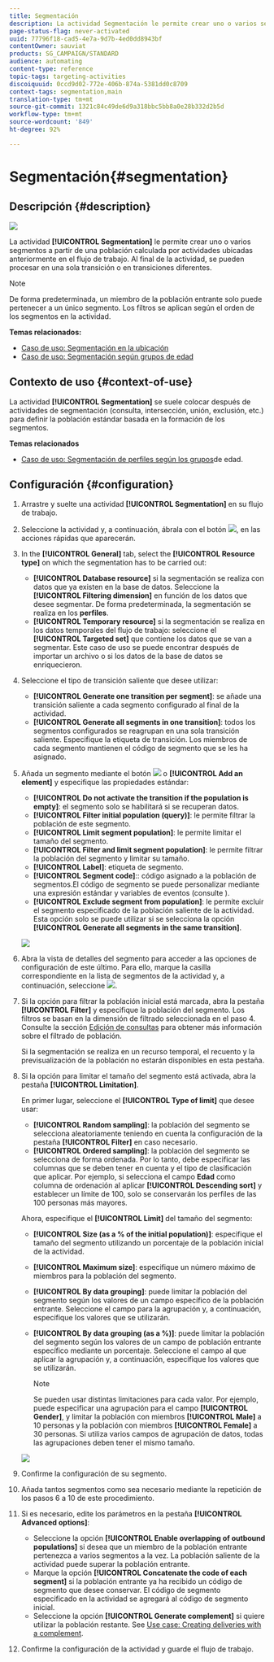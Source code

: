 ```yaml
---
title: Segmentación
description: La actividad Segmentación le permite crear uno o varios segmentos a partir de una población calculada por actividades ubicadas anteriormente en el flujo de trabajo.
page-status-flag: never-activated
uuid: 77796f18-cad5-4e7a-9d7b-4ed0dd8943bf
contentOwner: sauviat
products: SG_CAMPAIGN/STANDARD
audience: automating
content-type: reference
topic-tags: targeting-activities
discoiquuid: 0ccd9d02-772e-406b-874a-5381dd0c8709
context-tags: segmentation,main
translation-type: tm+mt
source-git-commit: 1321c84c49de6d9a318bbc5bb8a0e28b332d2b5d
workflow-type: tm+mt
source-wordcount: '849'
ht-degree: 92%

---
```



# Segmentación{#segmentation}

## Descripción {#description}

![](assets/segmentation.png)

La actividad **[!UICONTROL Segmentation]** le permite crear uno o varios segmentos a partir de una población calculada por actividades ubicadas anteriormente en el flujo de trabajo. Al final de la actividad, se pueden procesar en una sola transición o en transiciones diferentes.

>[!NOTE]
>
>De forma predeterminada, un miembro de la población entrante solo puede pertenecer a un único segmento. Los filtros se aplican según el orden de los segmentos en la actividad.

**Temas relacionados:**
* [Caso de uso: Segmentación en la ubicación](../../automating/using/workflow-segmentation-location.md)
* [Caso de uso: Segmentación según grupos de edad](../../automating/using/segmentation-age-groups.md)

## Contexto de uso {#context-of-use}

La actividad **[!UICONTROL Segmentation]** se suele colocar después de actividades de segmentación (consulta, intersección, unión, exclusión, etc.) para definir la población estándar basada en la formación de los segmentos.

**Temas relacionados**

* [Caso de uso: Segmentación de perfiles según los grupos](../../automating/using/segmentation-age-groups.md)de edad.

## Configuración {#configuration}

1. Arrastre y suelte una actividad **[!UICONTROL Segmentation]** en su flujo de trabajo.
1. Seleccione la actividad y, a continuación, ábrala con el botón ![](assets/edit_darkgrey-24px.png), en las acciones rápidas que aparecerán.
1. In the **[!UICONTROL General]** tab, select the **[!UICONTROL Resource type]** on which the segmentation has to be carried out:

   * **[!UICONTROL Database resource]** si la segmentación se realiza con datos que ya existen en la base de datos. Seleccione la **[!UICONTROL Filtering dimension]** en función de los datos que desee segmentar. De forma predeterminada, la segmentación se realiza en los **perfiles**.
   * **[!UICONTROL Temporary resource]** si la segmentación se realiza en los datos temporales del flujo de trabajo: seleccione el **[!UICONTROL Targeted set]** que contiene los datos que se van a segmentar. Este caso de uso se puede encontrar después de importar un archivo o si los datos de la base de datos se enriquecieron.

1. Seleccione el tipo de transición saliente que desee utilizar:

   * **[!UICONTROL Generate one transition per segment]**: se añade una transición saliente a cada segmento configurado al final de la actividad.
   * **[!UICONTROL Generate all segments in one transition]**: todos los segmentos configurados se reagrupan en una sola transición saliente. Especifique la etiqueta de transición. Los miembros de cada segmento mantienen el código de segmento que se les ha asignado.

1. Añada un segmento mediante el botón ![](assets/add_darkgrey-24px.png) o **[!UICONTROL Add an element]** y especifique las propiedades estándar:

   * **[!UICONTROL Do not activate the transition if the population is empty]**: el segmento solo se habilitará si se recuperan datos.
   * **[!UICONTROL Filter initial population (query)]**: le permite filtrar la población de este segmento.
   * **[!UICONTROL Limit segment population]**: le permite limitar el tamaño del segmento.
   * **[!UICONTROL Filter and limit segment population]**: le permite filtrar la población del segmento y limitar su tamaño.
   * **[!UICONTROL Label]**: etiqueta de segmento.
   * **[!UICONTROL Segment code]**:: código asignado a la población de segmentos.El código de segmento se puede personalizar mediante una expresión estándar y variables de eventos (consulte [](../../automating/using/customizing-workflow-external-parameters.md)).
   * **[!UICONTROL Exclude segment from population]**: le permite excluir el segmento especificado de la población saliente de la actividad. Esta opción solo se puede utilizar si se selecciona la opción **[!UICONTROL Generate all segments in the same transition]**.

   ![](assets/wkf_segment_new_segment.png)

1. Abra la vista de detalles del segmento para acceder a las opciones de configuración de este último. Para ello, marque la casilla correspondiente en la lista de segmentos de la actividad y, a continuación, seleccione ![](assets/wkf_segment_parameters_24px.png).
1. Si la opción para filtrar la población inicial está marcada, abra la pestaña **[!UICONTROL Filter]** y especifique la población del segmento. Los filtros se basan en la dimensión de filtrado seleccionada en el paso 4. Consulte la sección [Edición de consultas](../../automating/using/editing-queries.md) para obtener más información sobre el filtrado de población.

   Si la segmentación se realiza en un recurso temporal, el recuento y la previsualización de la población no estarán disponibles en esta pestaña.

1. Si la opción para limitar el tamaño del segmento está activada, abra la pestaña **[!UICONTROL Limitation]**.

   En primer lugar, seleccione el **[!UICONTROL Type of limit]** que desee usar:

   * **[!UICONTROL Random sampling]**: la población del segmento se selecciona aleatoriamente teniendo en cuenta la configuración de la pestaña **[!UICONTROL Filter]** en caso necesario.
   * **[!UICONTROL Ordered sampling]**: la población del segmento se selecciona de forma ordenada. Por lo tanto, debe especificar las columnas que se deben tener en cuenta y el tipo de clasificación que aplicar. Por ejemplo, si selecciona el campo **Edad** como columna de ordenación al aplicar **[!UICONTROL Descending sort]** y establecer un límite de 100, solo se conservarán los perfiles de las 100 personas más mayores.

   Ahora, especifique el **[!UICONTROL Limit]** del tamaño del segmento:

   * **[!UICONTROL Size (as a % of the initial population)]**: especifique el tamaño del segmento utilizando un porcentaje de la población inicial de la actividad.
   * **[!UICONTROL Maximum size]**: especifique un número máximo de miembros para la población del segmento.
   * **[!UICONTROL By data grouping]**: puede limitar la población del segmento según los valores de un campo específico de la población entrante. Seleccione el campo para la agrupación y, a continuación, especifique los valores que se utilizarán.
   * **[!UICONTROL By data grouping (as a %)]**: puede limitar la población del segmento según los valores de un campo de población entrante específico mediante un porcentaje. Seleccione el campo al que aplicar la agrupación y, a continuación, especifique los valores que se utilizarán.

      >[!NOTE]
      >
      >Se pueden usar distintas limitaciones para cada valor. Por ejemplo, puede especificar una agrupación para el campo **[!UICONTROL Gender]**, y limitar la población con miembros **[!UICONTROL Male]** a 10 personas y la población con miembros **[!UICONTROL Female]** a 30 personas. Si utiliza varios campos de agrupación de datos, todas las agrupaciones deben tener el mismo tamaño.

   ![](assets/wkf_segment_limit_by_grouping.png)

1. Confirme la configuración de su segmento.
1. Añada tantos segmentos como sea necesario mediante la repetición de los pasos 6 a 10 de este procedimiento.
1. Si es necesario, edite los parámetros en la pestaña **[!UICONTROL Advanced options]**:

   * Seleccione la opción **[!UICONTROL Enable overlapping of outbound populations]** si desea que un miembro de la población entrante pertenezca a varios segmentos a la vez. La población saliente de la actividad puede superar la población entrante.
   * Marque la opción **[!UICONTROL Concatenate the code of each segment]** si la población entrante ya ha recibido un código de segmento que desee conservar. El código de segmento especificado en la actividad se agregará al código de segmento inicial.
   * Seleccione la opción **[!UICONTROL Generate complement]** si quiere utilizar la población restante. See [Use case: Creating deliveries with a complement](../../automating/using/workflow-created-query-with-complement.md).

1. Confirme la configuración de la actividad y guarde el flujo de trabajo.
